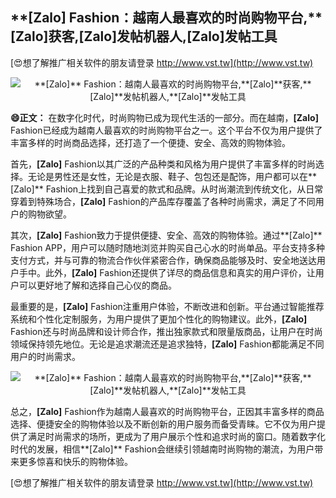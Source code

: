 ## ****[Zalo]** Fashion：越南人最喜欢的时尚购物平台,**[Zalo]**获客,**[Zalo]**发帖机器人,**[Zalo]**发帖工具**

[😍想了解推广相关软件的朋友请登录 http://www.vst.tw](http://www.vst.tw)

 <center><img src="https://vst.tw/MP4/tuiguang/png/6.png" alt="**[Zalo]** Fashion：越南人最喜欢的时尚购物平台,**[Zalo]**获客,**[Zalo]**发帖机器人,**[Zalo]**发帖工具"></center>

**😄正文：**
在数字化时代，时尚购物已成为现代生活的一部分。而在越南，**[Zalo]** Fashion已经成为越南人最喜欢的时尚购物平台之一。这个平台不仅为用户提供了丰富多样的时尚商品选择，还打造了一个便捷、安全、高效的购物体验。

首先，**[Zalo]** Fashion以其广泛的产品种类和风格为用户提供了丰富多样的时尚选择。无论是男性还是女性，无论是衣服、鞋子、包包还是配饰，用户都可以在**[Zalo]** Fashion上找到自己喜爱的款式和品牌。从时尚潮流到传统文化，从日常穿着到特殊场合，**[Zalo]** Fashion的产品库存覆盖了各种时尚需求，满足了不同用户的购物欲望。

其次，**[Zalo]** Fashion致力于提供便捷、安全、高效的购物体验。通过**[Zalo]** Fashion APP，用户可以随时随地浏览并购买自己心水的时尚单品。平台支持多种支付方式，并与可靠的物流合作伙伴紧密合作，确保商品能够及时、安全地送达用户手中。此外，**[Zalo]** Fashion还提供了详尽的商品信息和真实的用户评价，让用户可以更好地了解和选择自己心仪的商品。

最重要的是，**[Zalo]** Fashion注重用户体验，不断改进和创新。平台通过智能推荐系统和个性化定制服务，为用户提供了更加个性化的购物建议。此外，**[Zalo]** Fashion还与时尚品牌和设计师合作，推出独家款式和限量版商品，让用户在时尚领域保持领先地位。无论是追求潮流还是追求独特，**[Zalo]** Fashion都能满足不同用户的时尚需求。

 <center><img src="https://vst.tw/MP4/tuiguang/png/4.png" alt="**[Zalo]** Fashion：越南人最喜欢的时尚购物平台,**[Zalo]**获客,**[Zalo]**发帖机器人,**[Zalo]**发帖工具"></center>

总之，**[Zalo]** Fashion作为越南人最喜欢的时尚购物平台，正因其丰富多样的商品选择、便捷安全的购物体验以及不断创新的用户服务而备受青睐。它不仅为用户提供了满足时尚需求的场所，更成为了用户展示个性和追求时尚的窗口。随着数字化时代的发展，相信**[Zalo]** Fashion会继续引领越南时尚购物的潮流，为用户带来更多惊喜和快乐的购物体验。

[😍想了解推广相关软件的朋友请登录 http://www.vst.tw](http://www.vst.tw)




